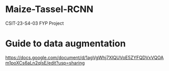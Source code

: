 # Maize-Tassel-RCNN
CSIT-23-S4-03 FYP Project

# Guide to data augmentation <br/>
https://docs.google.com/document/d/1agVgWhj7XlQUVoE5ZYFQDVxVQOAm1poXCs6aLn2qlsE/edit?usp=sharing
